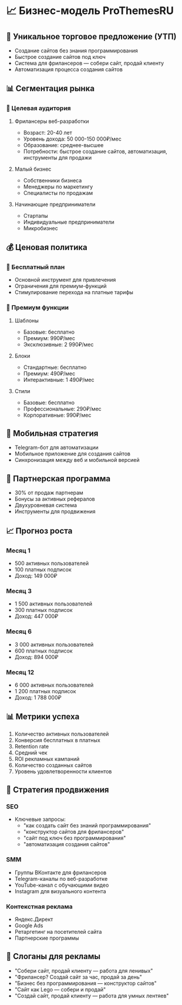 # 📈 Бизнес-модель ProThemesRU

## 🎯 Уникальное торговое предложение (УТП)
- Создание сайтов без знания программирования
- Быстрое создание сайтов под ключ
- Система для фрилансеров — собери сайт, продай клиенту
- Автоматизация процесса создания сайтов

## 📊 Сегментация рынка

### 🎯 Целевая аудитория
1. Фрилансеры веб-разработки
   - Возраст: 20-40 лет
   - Уровень дохода: 50 000-150 000₽/мес
   - Образование: среднее-высшее
   - Потребности: быстрое создание сайтов, автоматизация, инструменты для продажи

2. Малый бизнес
   - Собственники бизнеса
   - Менеджеры по маркетингу
   - Специалисты по продажам

3. Начинающие предприниматели
   - Стартапы
   - Индивидуальные предприниматели
   - Микробизнес

## 💰 Ценовая политика

### 🎁 Бесплатный план
- Основной инструмент для привлечения
- Ограничения для премиум-функций
- Стимулирование перехода на платные тарифы

### 💎 Премиум функции
1. Шаблоны
   - Базовые: бесплатно
   - Премиум: 990₽/мес
   - Эксклюзивные: 2 990₽/мес

2. Блоки
   - Стандартные: бесплатно
   - Премиум: 490₽/мес
   - Интерактивные: 1 490₽/мес

3. Стили
   - Базовые: бесплатно
   - Профессиональные: 290₽/мес
   - Корпоративные: 990₽/мес

## 📱 Мобильная стратегия
- Telegram-бот для автоматизации
- Мобильное приложение для создания сайтов
- Синхронизация между веб и мобильной версией

## 🤝 Партнерская программа
- 30% от продаж партнерам
- Бонусы за активных рефералов
- Двухуровневая система
- Инструменты для продвижения

## 📈 Прогноз роста

### Месяц 1
- 500 активных пользователей
- 100 платных подписок
- Доход: 149 000₽

### Месяц 3
- 1 500 активных пользователей
- 300 платных подписок
- Доход: 447 000₽

### Месяц 6
- 3 000 активных пользователей
- 600 платных подписок
- Доход: 894 000₽

### Месяц 12
- 6 000 активных пользователей
- 1 200 платных подписок
- Доход: 1 788 000₽

## 📊 Метрики успеха
1. Количество активных пользователей
2. Конверсия бесплатных в платных
3. Retention rate
4. Средний чек
5. ROI рекламных кампаний
6. Количество созданных сайтов
7. Уровень удовлетворенности клиентов

## 🎯 Стратегия продвижения

### SEO
- Ключевые запросы:
  - "как создать сайт без знаний программирования"
  - "конструктор сайтов для фрилансеров"
  - "сайт под ключ без программирования"
  - "автоматизация создания сайтов"

### SMM
- Группы ВКонтакте для фрилансеров
- Telegram-каналы по веб-разработке
- YouTube-канал с обучающими видео
- Instagram для визуального контента

### Контекстная реклама
- Яндекс.Директ
- Google Ads
- Ретаргетинг на посетителей сайта
- Партнерские программы

## 📝 Слоганы для рекламы
- "Собери сайт, продай клиенту — работа для ленивых"
- "Фрилансер? Создай сайт за час, продай за день"
- "Бизнес без программирования — конструктор сайтов"
- "Сайт как Lego — собери и продай"
- "Создай сайт, продай клиенту — работа для умных лентяев"
